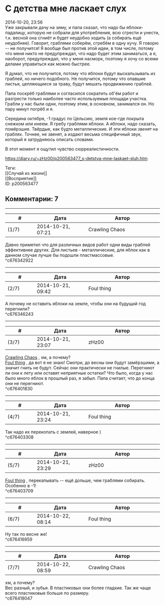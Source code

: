 С детства мне ласкает слух
==========================

  
2014-10-20, 23:56  
 Уже закрывали дачу на зиму, и папа сказал, что надо бы яблоки-падалицу, которую не собрали для употребления, всю сгрести и унести, т.к. весной она сгниёт и будет неудобно ходить (а собирать ещё неудобнее). Говорит, граблями соберём, сгребём в одну кучу. Я говорю -- не получится! Я вообще был против этой идеи, в том числе, потому что меня никто не предупреждал, что надо будет этим заниматься, а я, наоборот, предупреждал, что у меня насморк, поэтому я хочу со всеми делами управиться как можно быстрее.   
   
 Я думал, что не получится, потому что яблоки будут выскальзывать из граблей, но ничего подобного. Не получится, потому что опавшие листья, цепляющиеся за траву, будут мешать продвижению граблей.   
   
 Папа поскрёб граблями и согласился сократить об'ём работ и разгрести только наиболее часто используемые площади участка. Грабли у нас были одни, поэтому этим, в основном, занимался он. Но пару минут погрёб и я.   
   
 Середина октября, -1 градус по Цельсию, земля кое-где покрыта снежком или инеем. Я гребу граблями яблоки. А яблоки, надо сказать, помёрзшие. Твёрдые, как будто металлические. И эти яблоки  *звенят*  на граблях. Точнее, не звенят, а издают весьма специфичный звук, который я затрудняюсь описать словами.   
   
 В этот момент я ощутил чувство сюрреалистичности.   
  
<https://diary.ru/~zHz00/p200563477_s-detstva-mne-laskaet-sluh.htm>  
  
Теги:  
[[Случай из жизни]]  
[[Восприятие]]  
ID: p200563477  


Комментарии: 7
--------------

  


---



|         #         |              Дата              |                     Автор                     |           ID           |
| --- | --- | --- | --- |
| (1/7) | 2014-10-21, 07:21 | Crawling Chaos | c676342922 |

  
 Давно приметил что для различных видов работ одни виды граблей эффективнее других. Для листьев - металлические, для яблок как в данном случае лучше бы подошли пластмассовые.   
 ^c676342922

---



|         #         |              Дата              |                     Автор                     |           ID           |
| --- | --- | --- | --- |
| (2/7) | 2014-10-21, 09:42 | Foul thing | c676346243 |

  
 А почему не оставить яблоки на земле, чтобы они на будущий год перегнили?   
 ^c676346243

---



|         #         |              Дата              |                     Автор                     |           ID           |
| --- | --- | --- | --- |
| (3/7) | 2014-10-21, 23:07 | zHz00 | c676401830 |

  
  [Crawling Chaos](http://degozaru.diary.ru "de gozaru")  , хм, а почему?   
  [Foul thing](http://foulthing.diary.ru "Temporary Internet Flies")  , да вот я не знаю! Смотри, до весны они будут замёрзшими, а значит гнить не будут. Сейчас они практически не гнилые. Перегниют ли они к лету или оставят неприятные остатки? Что было, когда у нас было много яблок в прошлый раз, я забыл. Папа считает, что до конца они не перегниют.   
 ^c676401830

---



|         #         |              Дата              |                     Автор                     |           ID           |
| --- | --- | --- | --- |
| (4/7) | 2014-10-21, 23:24 | Foul thing | c676403308 |

  
 Так надо их перекопать с землей, наверное )   
 ^c676403308

---



|         #         |              Дата              |                     Автор                     |           ID           |
| --- | --- | --- | --- |
| (5/7) | 2014-10-21, 23:29 | zHz00 | c676403709 |

  
  [Foul thing](http://foulthing.diary.ru "Temporary Internet Flies")  , перекапывать -- ещё дольше, чем граблями собирать. Особенно в -1!   
 ^c676403709

---



|         #         |              Дата              |                     Автор                     |           ID           |
| --- | --- | --- | --- |
| (6/7) | 2014-10-22, 08:14 | Foul thing | c676416959 |

  
 Ну так по весне же!   
 ^c676416959

---



|         #         |              Дата              |                     Автор                     |           ID           |
| --- | --- | --- | --- |
| (7/7) | 2014-10-22, 08:59 | Crawling Chaos | c676418047 |

  
  хм, а почему?    
 Вес разный, и зубья. В пластиковых они более гладкие. Так же чаще всего пластиковые больше по размеру.   
 ^c676418047